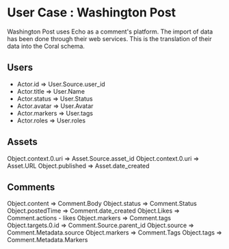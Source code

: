# User Case : Washington Post

Washington Post uses Echo as a comment's platform. The import of data has been done through their web services. This is the translation of their data into the Coral schema.

## Users

* Actor.id      => User.Source.user_id
* Actor.title   => User.Name
* Actor.status  => User.Status
* Actor.avatar  => User.Avatar
* Actor.markers => User.tags
* Actor.roles   => User.roles

## Assets

Object.context.0.uri => Asset.Source.asset_id
Object.context.0.uri => Asset.URL
Object.published     => Asset.date_created

## Comments

Object.content      => Comment.Body
Object.status       => Comment.Status
Object.postedTime   => Comment.date_created
Object.Likes        => Comment.actions  - likes
Object.markers      => Comment.tags
Object.targets.0.id => Comment.Source.parent_id
Object.source       => Comment.Metadata.source
Object.markers      => Comment.Tags
Object.tags         => Comment.Metadata.Markers
